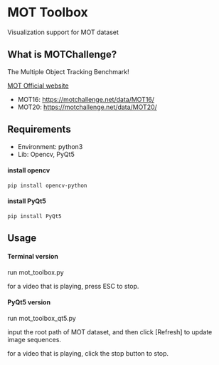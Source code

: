 # MOT Toolbox
Visualization support for MOT dataset

## What is MOTChallenge? 
The Multiple Object Tracking Benchmark!

[MOT Official website](https://motchallenge.net)
- MOT16: https://motchallenge.net/data/MOT16/
- MOT20: https://motchallenge.net/data/MOT20/

## Requirements
- Environment: python3
- Lib: Opencv, PyQt5

#### install opencv
```
pip install opencv-python
```

#### install PyQt5
```
pip install PyQt5
```

## Usage

#### Terminal version
run mot_toolbox.py

for a video that is playing, press ESC to stop.

#### PyQt5 version
run mot_toolbox_qt5.py

input the root path of MOT dataset, and then click [Refresh] to update image sequences.

for a video that is playing, click the stop button to stop.

